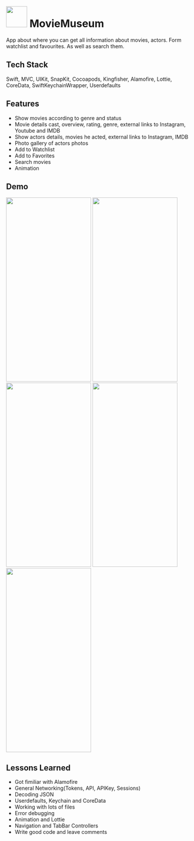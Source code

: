 # <img src="https://github.com/rauanium/IOS-homeworks/assets/3612493/0aec7a60-6480-4dd7-8502-dbc54e442530" width="57" height="57"> MovieMuseum 

App about where you can get all information about movies, actors. Form watchlist and favourites. As well as search them.



## Tech Stack

Swift, MVC, UIKit, SnapKit, Cocoapods, Kingfisher, Alamofire, Lottie, CoreData, SwiftKeychainWrapper, Userdefaults



## Features

- Show movies according to genre and status
- Movie details cast, overview, rating, genre, external links to Instagram, Youtube and IMDB
- Show actors details, movies he acted, external links to Instagram, IMDB
- Photo gallery of actors photos
- Add to Watchlist
- Add to Favorites
- Search movies
- Animation


## Demo
<img src="https://github.com/rauanium/IOS-homeworks/assets/3612493/ee1f90ce-d71f-40c6-b463-9701920195ed" width="231" height="500">
<img src="https://github.com/rauanium/IOS-homeworks/assets/3612493/63b78847-eb91-4ef7-ad3a-83424ffd8145" width="231" height="500">
<img src="https://github.com/rauanium/IOS-homeworks/assets/3612493/6ffcb443-4945-4bbc-b83c-24124518ce6e" width="231" height="500">
<img src="https://github.com/rauanium/IOS-homeworks/assets/3612493/e7162e3e-b4cd-4183-ad7a-db73c3143b4d" width="231" height="500">
<img src="https://github.com/rauanium/IOS-homeworks/assets/3612493/30522642-71fe-4801-a5c2-8fc640b0cbdc" width="231" height="500">


## Lessons Learned

- Got fimiliar with Alamofire
- General Networking(Tokens, API, APIKey, Sessions)
- Decoding JSON
- Userdefaults, Keychain and CoreData
- Working with lots of files
- Error debugging
- Animation and Lottie 
- Navigation and TabBar Controllers
- Write good code and leave comments

